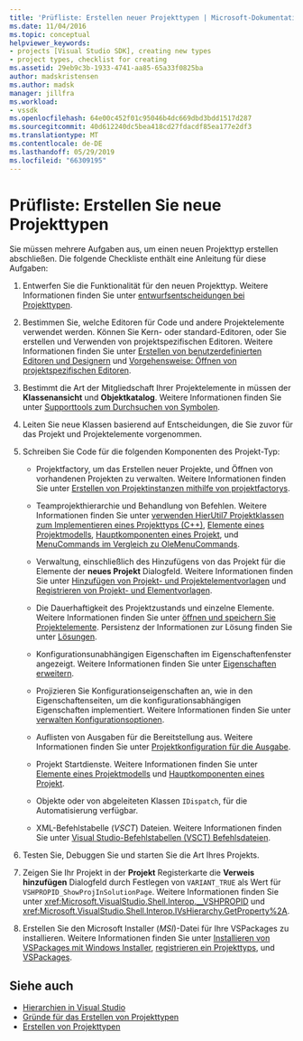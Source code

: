 ```yaml
---
title: 'Prüfliste: Erstellen neuer Projekttypen | Microsoft-Dokumentation'
ms.date: 11/04/2016
ms.topic: conceptual
helpviewer_keywords:
- projects [Visual Studio SDK], creating new types
- project types, checklist for creating
ms.assetid: 29eb9c3b-1933-4741-aa85-65a33f0825ba
author: madskristensen
ms.author: madsk
manager: jillfra
ms.workload:
- vssdk
ms.openlocfilehash: 64e00c452f01c95046b4dc669dbd3bdd1517d287
ms.sourcegitcommit: 40d612240dc5bea418cd27fdacdf85ea177e2df3
ms.translationtype: MT
ms.contentlocale: de-DE
ms.lasthandoff: 05/29/2019
ms.locfileid: "66309195"
---
```

# <a name="checklist-create-new-project-types"></a>Prüfliste: Erstellen Sie neue Projekttypen
Sie müssen mehrere Aufgaben aus, um einen neuen Projekttyp erstellen abschließen. Die folgende Checkliste enthält eine Anleitung für diese Aufgaben:

1. Entwerfen Sie die Funktionalität für den neuen Projekttyp. Weitere Informationen finden Sie unter [entwurfsentscheidungen bei Projekttypen](../../extensibility/internals/project-type-design-decisions.md).

2. Bestimmen Sie, welche Editoren für Code und andere Projektelemente verwendet werden. Können Sie Kern- oder standard-Editoren, oder Sie erstellen und Verwenden von projektspezifischen Editoren. Weitere Informationen finden Sie unter [Erstellen von benutzerdefinierten Editoren und Designern](../../extensibility/creating-custom-editors-and-designers.md) und [Vorgehensweise: Öffnen von projektspezifischen Editoren](../../extensibility/how-to-open-project-specific-editors.md).

3. Bestimmt die Art der Mitgliedschaft Ihrer Projektelemente in müssen der **Klassenansicht** und **Objektkatalog**. Weitere Informationen finden Sie unter [Supporttools zum Durchsuchen von Symbolen](../../extensibility/internals/supporting-symbol-browsing-tools.md).

4. Leiten Sie neue Klassen basierend auf Entscheidungen, die Sie zuvor für das Projekt und Projektelemente vorgenommen.

5. Schreiben Sie Code für die folgenden Komponenten des Projekt-Typ:

    - Projektfactory, um das Erstellen neuer Projekte, und Öffnen von vorhandenen Projekten zu verwalten. Weitere Informationen finden Sie unter [Erstellen von Projektinstanzen mithilfe von projektfactorys](../../extensibility/internals/creating-project-instances-by-using-project-factories.md).

    - Teamprojekthierarchie und Behandlung von Befehlen. Weitere Informationen finden Sie unter [verwenden HierUtil7 Projektklassen zum Implementieren eines Projekttyps (C++)](https://msdn.microsoft.com/library/a5c16a09-94a2-46ef-87b5-35b815e2f346), [Elemente eines Projektmodells](../../extensibility/internals/elements-of-a-project-model.md), [Hauptkomponenten eines Projekt](../../extensibility/internals/project-model-core-components.md), und [ MenuCommands im Vergleich zu OleMenuCommands](../../extensibility/menucommands-vs-olemenucommands.md).

    - Verwaltung, einschließlich des Hinzufügens von das Projekt für die Elemente der **neues Projekt** Dialogfeld. Weitere Informationen finden Sie unter [Hinzufügen von Projekt- und Projektelementvorlagen](../../extensibility/internals/adding-project-and-project-item-templates.md) und [Registrieren von Projekt- und Elementvorlagen](../../extensibility/internals/registering-project-and-item-templates.md).

    - Die Dauerhaftigkeit des Projektzustands und einzelne Elemente. Weitere Informationen finden Sie unter [öffnen und speichern Sie Projektelemente](../../extensibility/internals/opening-and-saving-project-items.md). Persistenz der Informationen zur Lösung finden Sie unter [Lösungen](../../extensibility/internals/solutions-overview.md).

    - Konfigurationsunabhängigen Eigenschaften im Eigenschaftenfenster angezeigt. Weitere Informationen finden Sie unter [Eigenschaften erweitern](../../extensibility/internals/extending-properties.md).

    - Projizieren Sie Konfigurationseigenschaften an, wie in den Eigenschaftenseiten, um die konfigurationsabhängigen Eigenschaften implementiert. Weitere Informationen finden Sie unter [verwalten Konfigurationsoptionen](../../extensibility/internals/managing-configuration-options.md).

    - Auflisten von Ausgaben für die Bereitstellung aus. Weitere Informationen finden Sie unter [Projektkonfiguration für die Ausgabe](../../extensibility/internals/project-configuration-for-output.md).

    - Projekt Startdienste. Weitere Informationen finden Sie unter [Elemente eines Projektmodells](../../extensibility/internals/elements-of-a-project-model.md) und [Hauptkomponenten eines Projekt](../../extensibility/internals/project-model-core-components.md).

    - Objekte oder von abgeleiteten Klassen `IDispatch`, für die Automatisierung verfügbar.

    - XML-Befehlstabelle (*VSCT*) Dateien. Weitere Informationen finden Sie unter [Visual Studio-Befehlstabellen (VSCT) Befehlsdateien](../../extensibility/internals/visual-studio-command-table-dot-vsct-files.md).

6. Testen Sie, Debuggen Sie und starten Sie die Art Ihres Projekts.

7. Zeigen Sie Ihr Projekt in der **Projekt** Registerkarte die **Verweis hinzufügen** Dialogfeld durch Festlegen von `VARIANT_TRUE` als Wert für `VSHPROPID_ShowProjInSolutionPage`. Weitere Informationen finden Sie unter <xref:Microsoft.VisualStudio.Shell.Interop.__VSHPROPID> und <xref:Microsoft.VisualStudio.Shell.Interop.IVsHierarchy.GetProperty%2A>.

8. Erstellen Sie den Microsoft Installer (*MSI*)-Datei für Ihre VSPackages zu installieren. Weitere Informationen finden Sie unter [Installieren von VSPackages mit Windows Installer](../../extensibility/internals/installing-vspackages-with-windows-installer.md), [registrieren ein Projekttyps](../../extensibility/internals/registering-a-project-type.md), und [VSPackages](../../extensibility/internals/vspackages.md).

## <a name="see-also"></a>Siehe auch
- [Hierarchien in Visual Studio](../../extensibility/internals/hierarchies-in-visual-studio.md)
- [Gründe für das Erstellen von Projekttypen](../../extensibility/internals/when-to-create-project-types.md)
- [Erstellen von Projekttypen](../../extensibility/internals/creating-project-types.md)